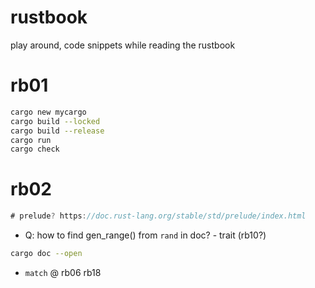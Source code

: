 # rustbook
play around, code snippets while reading the rustbook


# rb01

```sh
cargo new mycargo
cargo build --locked
cargo build --release
cargo run
cargo check
```

# rb02

```rs
# prelude? https://doc.rust-lang.org/stable/std/prelude/index.html
```

- Q: how to find gen_range() from `rand` in doc? - trait (rb10?)

```sh
cargo doc --open
```

- `match` @ rb06 rb18

